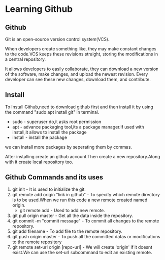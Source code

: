 # Learning Github

## Github

Git is an open-source version control system(VCS).

When developers create something like, they may make constant changes to the code.VCS keeps these revisions straight, storing the modifications in a central repository. 

It allows developers to easily collaborate, they can download a new version of the software, make changes, and upload the newest revision. Every developer can see these new changes, download them, and contribute.

## Install
To Install Github,need to download github first and then install it by using the command "sudo apt install git" in terminal.
- sudo - superuser do,it asks root permission
- apt - advance packaging tool,its a package manager.If used with install,it allows to 		      install the package
- install - install the package

we can install more packages by seperating them by commas.

After installing create an github account.Then create a new repository.Along with it create local repository too.

## Github Commands and its uses

1. git init - It is used to initialize the git.
2. git remote add origin "link in github" - To specify which remote directory is to be used.When we run this code a new remote created named origin.
   - git remote add - Used to add new remote.
3. git pull origin master - Get all the data inside the repository.
4. git commit -m "commit message" - To commit all changes to the remote repository.
5. git add filename - To add file to the remote repository.
6. git push origin master - To push all the committed datas or modifications to the remote repository 
7. git remote set-url origin [repo-url] - We will create 'origin' if it doesnt exist.We can use the set-url subcommand to edit an existing remote.

